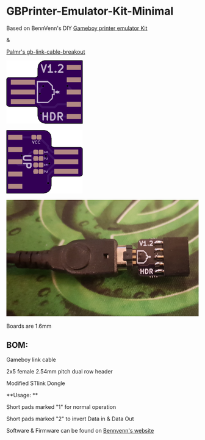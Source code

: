 # GBPrinter-Emulator-Kit-Minimal

Based on BennVenn's DIY [Gameboy printer emulator Kit](https://bennvenn.myshopify.com/products/gameboy-printer-emulator-kit)

 &

 [Palmr's gb-link-cable-breakout](https://github.com/Palmr/gb-link-cable)
 
 
 ![Front](Front.png)
 
 ![Back](Back.png)
 
 ![Board](image.jpg)
 

Boards are 1.6mm

## BOM:

Gameboy link cable

2x5 female 2.54mm pitch dual row header

Modified STlink Dongle

**Usage: **

Short pads marked "1" for normal operation

Short pads marked "2" to invert Data in & Data Out

Software & Firmware can be found on [Bennvenn's website](https://bennvenn.myshopify.com/products/gameboy-printer-emulator-kit)